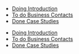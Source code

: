 <ul class="au-progress-indicator">
  <li>
    <a class="au-progress-indicator__link au-progress-indicator__link--doing js-focus-me" href="#url">
      <span class="au-progress-indicator__status">Doing</span>
      Introduction
    </a>
  </li>
  <li>
    <a class="au-progress-indicator__link au-progress-indicator__link--todo js-focus-me" href="#url">
      <span class="au-progress-indicator__status">To do</span>
      Business Contacts
    </a>
  </li>
  <li>
    <a class="au-progress-indicator__link au-progress-indicator__link--done js-focus-me" href="#url">
      <span class="au-progress-indicator__status">Done</span>
      Case Studies
    </a>
  </li>
</ul>

<div class="au-body au-body--dark">
  <ul class="au-progress-indicator au-progress-indicator--dark">
    <li>
      <a class="au-progress-indicator__link au-progress-indicator__link--doing js-focus-me" href="#url">
        <span class="au-progress-indicator__status">Doing</span>
        Introduction
      </a>
    </li>
    <li>
      <a class="au-progress-indicator__link au-progress-indicator__link--todo js-focus-me" href="#url">
        <span class="au-progress-indicator__status">To do</span>
        Business Contacts
      </a>
    </li>
    <li>
      <a class="au-progress-indicator__link au-progress-indicator__link--done js-focus-me" href="#url">
        <span class="au-progress-indicator__status">Done</span>
        Case Studies
      </a>
    </li>
  </ul>
</div>

